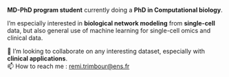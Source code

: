 **MD-PhD program student** currently doing a **PhD in Computational biology**.

I’m especially interested in **biological network modeling** from **single-cell** data, but also general use of machine learning for single-cell omics and clinical data.

💞️ I’m looking to collaborate on any interesting dataset, especially with **clinical applications**.
<br>📫 How to reach me : remi.trimbour@ens.fr

<!---
r-trimbour/r-trimbour is a ✨ special ✨ repository because its `README.md` (this file) appears on your GitHub profile.
You can click the Preview link to take a look at your changes.
--->
